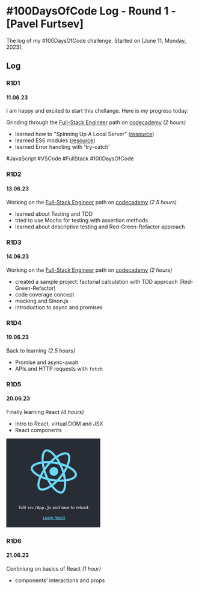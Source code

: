 # #100DaysOfCode Log - Round 1 - [Pavel Furtsev]

The log of my #100DaysOfCode challenge. Started on [June 11, Monday, 2023].

## Log

### R1D1
#### 11.06.23
I am happy and excited to start this chellange. Here is my progress today:

Grinding through the [Full-Stack Engineer](https://www.codecademy.com/career-journey/full-stack-engineer) path on [codecademy](https://www.codecademy.com/) *(2 hours)*
- learned how to "Spinning Up A Local Server" ([resource](https://www.codecademy.com/article/spinning-up-a-local-server))
- learned ES6 modules ([resource](https://developer.mozilla.org/en-US/docs/Web/JavaScript/Guide/Modules))
- learned Error handling with 'try-catch'

#JavaScript
#VSCode
#FullStack
#100DaysOfCode

### R1D2
#### 13.06.23
Working on the [Full-Stack Engineer](https://www.codecademy.com/career-journey/full-stack-engineer) path on [codecademy](https://www.codecademy.com/) *(2.5 hours)*
- learned about Testing and TDD
- tried to use Mocha for testing with assertion methods
- learned about descriptive testing and Red-Green-Refactor approach

### R1D3
#### 14.06.23
Working on the [Full-Stack Engineer](https://www.codecademy.com/career-journey/full-stack-engineer) path on [codecademy](https://www.codecademy.com/) *(2 hours)*
- created a sample project: factorial calculation with TDD approach (Red-Green-Refactor)
- code coverage concept
- mocking and Sinon.js
- introduction to async and promises

### R1D4
#### 19.06.23
Back to learning *(2.5 hours)*
- Promise and async-await
- APIs and HTTP requests with `fetch`

### R1D5
#### 20.06.23
Finally learning React *(4 hours)*
- Intro to React, virtual DOM and JSX
- React components

<img src="./images/react_animation.gif" alt="react gif" width="250">

### R1D6
#### 21.06.23
Continiung on basics of React *(1 hour)*
- components' interactions and props